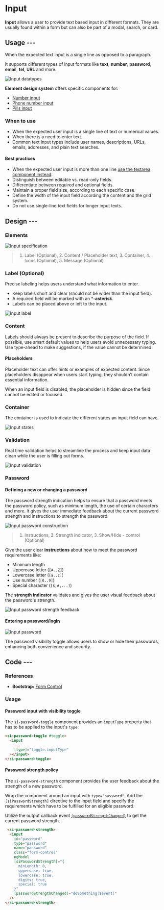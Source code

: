 # Input

**Input** allows a user to provide text based input in different formats. They are usually found within a form but can also be part of a modal, search, or card.

## Usage ---

When the expected text input is a single line as opposed to a paragraph.

It supports different types of input formats like **text**, **number**, **password**, **email**, **tel**, **URL** and more.

![Input datatypes](images/input-usage-datatypes.png)

**Element design system** offers specific components for:

- [Number input](number-input.md)
- [Phone number input](phone-number-input.md)
- [Pills input](pills-input.md)

### When to use

- When the expected user input is a single line of text or numerical values.
- When there is a need to enter text.
- Common text input types include user names, descriptions, URLs, emails, addresses, and plain text searches.

#### Best practices

- When the expected user input is more than one line [use the textarea component instead](text-area.md).
- Distinguish between editable vs. read-only fields.
- Differentiate between required and optional fields.
- Maintain a proper field size, according to each specific case.
- Define the width of the input field according the content and the grid system.
- Do not use single-line text fields for longer input texts.

## Design ---

### Elements

![Input specification](images/input-usage-construction.png)

> 1. Label (Optional), 2. Content / Placeholder text, 3. Container, 4. Icons (Optional), 5. Message (Optional)

### Label (Optional)

Precise labeling helps users understand what information to enter.

- Keep labels short and clear (should not be wider than the input field).
- A required field will be marked with an ***-asterisk**.
- Labels can be placed above or left to the input.

![Input label](images/input-usage-label.png)

### Content

Labels should always be present to describe the purpose of the field.
If possible, use smart default values to help users avoid unnecessary typing.
Use type-ahead to make suggestions, if the value cannot be determined.

#### Placeholders

Placeholder text can offer hints or examples of expected content.
Since placeholders disappear when users start typing, they shouldn’t contain essential information.

When an input field is disabled, the placeholder is hidden since the field cannot be edited or focused.

### Container

The container is used to indicate the different states an input field can have.

![Input states](images/input-usage-states.png)

### Validation

Real time validation helps to streamline the process and keep input data clean while the user is filling out forms.

![Input validation](images/input-usage-validation.png)

### Password

#### Defining a new or changing a password

The password strength indication helps to ensure that a password meets the password policy, such as minimum length, the use of certain characters and more.
It gives the user immediate feedback about the current password strength and instructions to strength the password.

![Input password construction](images/input-password-construction.png)

> 1. Instructions, 2. Strength indicator, 3. Show/Hide - control (Optional)

Give the user clear **instructions** about how to meet the password requirements
like:

- Minimum length
- Uppercase letter (`[A..Z]`)
- Lowercase letter (`[a..z]`)
- Use number (`[0..9]`)
- Special character (`[$,#,...]`)

The **strength indicator** validates and gives the user visual feedback about the password's strength.

![Input password strength feedback](images/input-password-strength-feedback.png)

#### Entering a password/login

![Input password](images/input-password-enter.png)

The password visibility toggle allows users to show or hide their passwords, enhancing both convenience and security.

## Code ---

### References

- **Bootstrap:** [Form Control](https://getbootstrap.com/docs/5.1/forms/form-control/)

### Usage

<si-docs-component example="input-fields/single-line" height="220"></si-docs-component>

#### Password input with visibility toggle

The `si-password-toggle` component provides an `inputType` property that has to be applied
to the input's `type`:

```html
<si-password-toggle #toggle>
  <input
    ...
    [type]="toggle.inputType"
  ></input>
</si-password-toggle>
```

#### Password strength policy

The `si-password-strength` component provides the user feedback about the strength of a new password.

Wrap the component around an input with `type="password"`. Add the `[siPasswordStrength]` directive
to the input field and specify the requirements which have to be fulfilled for an eligible password.

Utilize the output callback event [`(passwordStrengthChanged)`](./input.md#SiPasswordStrengthDirective_o) to get the current password strength.

```html
 <si-password-strength>
  <input
    id="password"
    type="password"
    name="password"
    class="form-control"
    ngModel
    [siPasswordStrength]="{
      minLength: 8,
      uppercase: true,
      lowercase: true,
      digits: true,
      special: true
    }"
    (passwordStrengthChanged)="doSomething($event)"
  />
</si-password-strength>
```

<si-docs-component example="input-fields/password" height="220"></si-docs-component>

<si-docs-api component="SiPasswordToggleComponent"></si-docs-api>
<si-docs-api component="SiPasswordStrengthComponent"></si-docs-api>
<si-docs-api directive="SiPasswordStrengthDirective"></si-docs-api>

<si-docs-types></si-docs-types>
